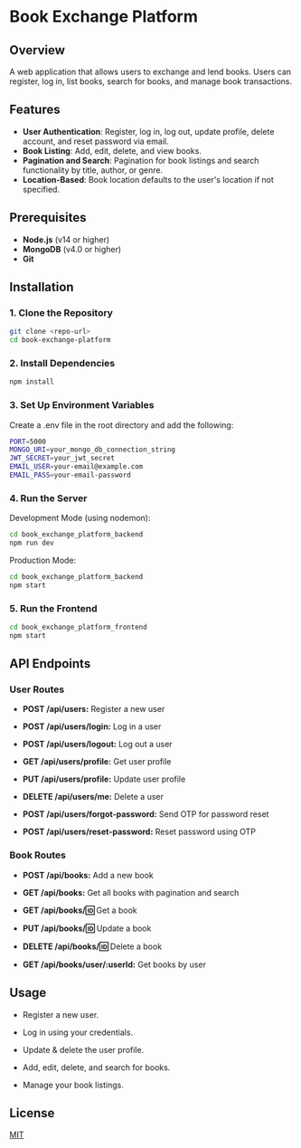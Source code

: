 # Book Exchange Platform

## Overview
A web application that allows users to exchange and lend books. Users can register, log in, list books, search for books, and manage book transactions.

## Features
- **User Authentication**: Register, log in, log out, update profile, delete account, and reset password via email.
- **Book Listing**: Add, edit, delete, and view books.
- **Pagination and Search**: Pagination for book listings and search functionality by title, author, or genre.
- **Location-Based**: Book location defaults to the user's location if not specified.

## Prerequisites
- **Node.js** (v14 or higher)
- **MongoDB** (v4.0 or higher)
- **Git**

## Installation

### 1. Clone the Repository
```bash
git clone <repo-url>
cd book-exchange-platform
```

### 2. Install Dependencies
```bash
npm install
```

### 3. Set Up Environment Variables
Create a .env file in the root directory and add the following:
```bash
PORT=5000
MONGO_URI=your_mongo_db_connection_string
JWT_SECRET=your_jwt_secret
EMAIL_USER=your-email@example.com
EMAIL_PASS=your-email-password
```

### 4. Run the Server
Development Mode (using nodemon):
```bash
cd book_exchange_platform_backend
npm run dev
```

Production Mode:
```bash
cd book_exchange_platform_backend
npm start
```

### 5. Run the Frontend
```bash
cd book_exchange_platform_frontend
npm start
```

## API Endpoints
### User Routes
- **POST /api/users:** Register a new user

- **POST /api/users/login:** Log in a user

- **POST /api/users/logout:** Log out a user

- **GET /api/users/profile:** Get user profile

- **PUT /api/users/profile:** Update user profile

- **DELETE /api/users/me:** Delete a user

- **POST /api/users/forgot-password:** Send OTP for password reset

- **POST /api/users/reset-password:** Reset password using OTP

### Book Routes
- **POST /api/books:** Add a new book

- **GET /api/books:** Get all books with pagination and search

- **GET /api/books/:id:** Get a book

- **PUT /api/books/:id:** Update a book

- **DELETE /api/books/:id:** Delete a book

- **GET /api/books/user/:userId:** Get books by user

## Usage
- Register a new user.

- Log in using your credentials.

- Update & delete the user profile.

- Add, edit, delete, and search for books.

- Manage your book listings.

## License
[MIT](https://choosealicense.com/licenses/mit/?form=MG0AV3)
